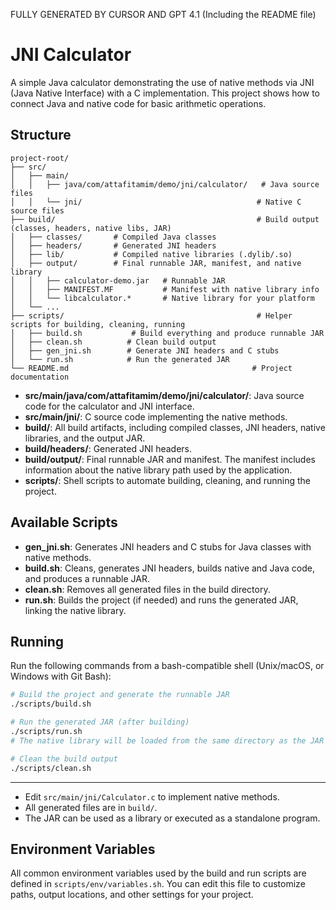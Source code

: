 FULLY GENERATED BY CURSOR AND GPT 4.1 (Including the README file)

# JNI Calculator

A simple Java calculator demonstrating the use of native methods via JNI (Java Native Interface) with a C implementation. This project shows how to connect Java and native code for basic arithmetic operations.

## Structure

```
project-root/
├── src/
│   ├── main/
│   │   ├── java/com/attafitamim/demo/jni/calculator/   # Java source files
│   │   └── jni/                                       # Native C source files
├── build/                                             # Build output (classes, headers, native libs, JAR)
│   ├── classes/       # Compiled Java classes
│   ├── headers/       # Generated JNI headers
│   ├── lib/           # Compiled native libraries (.dylib/.so)
│   ├── output/        # Final runnable JAR, manifest, and native library
│   │   ├── calculator-demo.jar   # Runnable JAR
│   │   ├── MANIFEST.MF           # Manifest with native library info
│   │   └── libcalculator.*       # Native library for your platform
│   └── ...
├── scripts/                                           # Helper scripts for building, cleaning, running
│   ├── build.sh           # Build everything and produce runnable JAR
│   ├── clean.sh          # Clean build output
│   ├── gen_jni.sh        # Generate JNI headers and C stubs
│   └── run.sh            # Run the generated JAR
└── README.md                                         # Project documentation
```

- **src/main/java/com/attafitamim/demo/jni/calculator/**: Java source code for the calculator and JNI interface.
- **src/main/jni/**: C source code implementing the native methods.
- **build/**: All build artifacts, including compiled classes, JNI headers, native libraries, and the output JAR.
- **build/headers/**: Generated JNI headers.
- **build/output/**: Final runnable JAR and manifest. The manifest includes information about the native library path used by the application.
- **scripts/**: Shell scripts to automate building, cleaning, and running the project.

## Available Scripts

- **gen_jni.sh**: Generates JNI headers and C stubs for Java classes with native methods.
- **build.sh**: Cleans, generates JNI headers, builds native and Java code, and produces a runnable JAR.
- **clean.sh**: Removes all generated files in the build directory.
- **run.sh**: Builds the project (if needed) and runs the generated JAR, linking the native library.

## Running

Run the following commands from a bash-compatible shell (Unix/macOS, or Windows with Git Bash):

```bash
# Build the project and generate the runnable JAR
./scripts/build.sh

# Run the generated JAR (after building)
./scripts/run.sh
# The native library will be loaded from the same directory as the JAR (build/output)

# Clean the build output
./scripts/clean.sh
```

---

- Edit `src/main/jni/Calculator.c` to implement native methods.
- All generated files are in `build/`.
- The JAR can be used as a library or executed as a standalone program.

## Environment Variables

All common environment variables used by the build and run scripts are defined in `scripts/env/variables.sh`. You can edit this file to customize paths, output locations, and other settings for your project. 